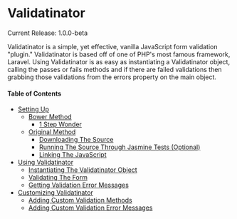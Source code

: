 # Validatinator

Current Release: 1.0.0-beta

Validatinator is a simple, yet effective, vanilla JavaScript form validation "plugin." Validatinator is based off of one of PHP's most famous framework, Laravel.  Using Validatinator is as easy as instantiating a Validatinator object, calling the passes or fails methods and if there are failed validations then grabbing those validations from the errors property on the main object.

#### Table of Contents
* [Setting Up](https://github.com/JenkinsDev/Validatinator/wiki/Setting-Up)
    * [Bower Method](https://github.com/JenkinsDev/Validatinator/wiki/Setting-Up#bower-method)
        * [1 Step Wonder](https://github.com/JenkinsDev/Validatinator/wiki/Setting-Up#1-step-wonder)
    * [Original Method](https://github.com/JenkinsDev/Validatinator/wiki/Setting-Up#original-method)
        * [Downloading The Source](https://github.com/JenkinsDev/Validatinator/wiki/Setting-Up#download-the-source)
        * [Running The Source Through Jasmine Tests (Optional)](https://github.com/JenkinsDev/Validatinator/wiki/Setting-Up#running-the-source-through-jasmine-testing-optional)
        * [Linking The JavaScript](https://github.com/JenkinsDev/Validatinator/wiki/Setting-Up#linking-the-javascript-files)
* [Using Validatinator](https://github.com/JenkinsDev/Validatinator/wiki/Using-Validatinator)
    * [Instantiating The Validatinator Object](https://github.com/JenkinsDev/Validatinator/wiki/Using-Validatinator#instantiating-a-validatinator-object)
    * [Validating The Form](https://github.com/JenkinsDev/Validatinator/wiki/Using-Validatinator#validating-the-form)
    * [Getting Validation Error Messages](https://github.com/JenkinsDev/Validatinator/wiki/Using-Validatinator#getting-validation-error-messages)
* [Customizing Validatinator](https://github.com/JenkinsDev/Validatinator/wiki/Customizing-Validatinator)
    * [Adding Custom Validation Methods](https://github.com/JenkinsDev/Validatinator/wiki/Customizing-Validatinator#adding-custom-validation-methods)
    * [Adding Custom Validation Error Messages](https://github.com/JenkinsDev/Validatinator/wiki/Customizing-Validatinator#adding-custom-validation-error-messages)
